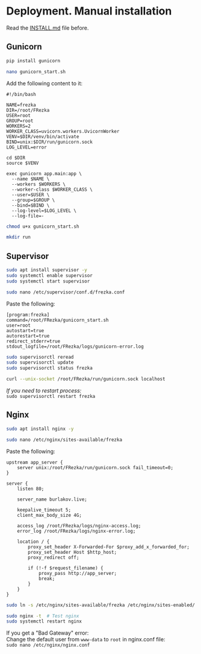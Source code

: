 # Deployment. Manual installation

Read the [INSTALL.md](INSTALL.md) file before.

## Gunicorn

```bash
pip install gunicorn

nano gunicorn_start.sh
```

Add the following content to it:

```text
#!/bin/bash

NAME=frezka
DIR=/root/FRezka
USER=root
GROUP=root
WORKERS=2
WORKER_CLASS=uvicorn.workers.UvicornWorker
VENV=$DIR/venv/bin/activate
BIND=unix:$DIR/run/gunicorn.sock
LOG_LEVEL=error

cd $DIR
source $VENV

exec gunicorn app.main:app \
  --name $NAME \
  --workers $WORKERS \
  --worker-class $WORKER_CLASS \
  --user=$USER \
  --group=$GROUP \
  --bind=$BIND \
  --log-level=$LOG_LEVEL \
  --log-file=-
```

```bash
chmod u+x gunicorn_start.sh

mkdir run
```

## Supervisor

```bash
sudo apt install supervisor -y
sudo systemctl enable supervisor
sudo systemctl start supervisor

sudo nano /etc/supervisor/conf.d/frezka.conf
```

Paste the following:

```text
[program:frezka]
command=/root/FRezka/gunicorn_start.sh
user=root
autostart=true
autorestart=true
redirect_stderr=true
stdout_logfile=/root/FRezka/logs/gunicorn-error.log
```

```bash
sudo supervisorctl reread
sudo supervisorctl update
sudo supervisorctl status frezka

curl --unix-socket /root/FRezka/run/gunicorn.sock localhost
```

_If you need to restart process:_  
`sudo supervisorctl restart frezka`

## Nginx

```bash
sudo apt install nginx -y

sudo nano /etc/nginx/sites-available/frezka
```

Paste the following:

```text
upstream app_server {
    server unix:/root/FRezka/run/gunicorn.sock fail_timeout=0;
}

server {
    listen 80;

    server_name burlakov.live;

    keepalive_timeout 5;
    client_max_body_size 4G;

    access_log /root/FRezka/logs/nginx-access.log;
    error_log /root/FRezka/logs/nginx-error.log;

    location / {
        proxy_set_header X-Forwarded-For $proxy_add_x_forwarded_for;
        proxy_set_header Host $http_host;
        proxy_redirect off;
                        
        if (!-f $request_filename) {
            proxy_pass http://app_server;
            break;
        }
	}
}
```

```bash
sudo ln -s /etc/nginx/sites-available/frezka /etc/nginx/sites-enabled/

sudo nginx -t  # Test nginx
sudo systemctl restart nginx
```

If you get a "Bad Gateway" error:  
Change the default user from `www-data` to `root` in nginx.conf file:  
`sudo nano /etc/nginx/nginx.conf`
